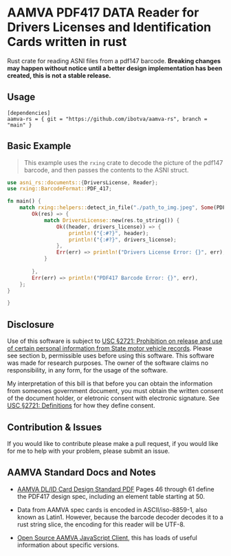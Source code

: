# AAMVA PDF417 DATA Reader for Drivers Licenses and Identification Cards written in rust
Rust crate for reading ASNI files from a pdf147 barcode.
**Breaking changes may happen without notice until a better design implementation has been created, this is not a stable release.**

## Usage
```
[dependencies]
aamva-rs = { git = "https://github.com/ibotva/aamva-rs", branch = "main" }
```

## Basic Example
> This example uses the `rxing` crate to decode the picture of the pdf147 barcode, and then passes the contents to the ASNI struct.

```rust
use asni_rs::documents::{DriversLicense, Reader};
use rxing::BarcodeFormat::PDF_417;

fn main() {
    match rxing::helpers::detect_in_file("./path_to_img.jpeg", Some(PDF_417)) {
        Ok(res) => {
            match DriversLicense::new(res.to_string()) {
                Ok((header, drivers_license)) => {
                    println!("{:#?}", header);
                    println!("{:#?}", drivers_license);
                },
                Err(err) => println!("Drivers License Error: {}", err),
            }
            
        },
        Err(err) => println!("PDF417 Barcode Error: {}", err),
    };
}

}
```

## Disclosure
Use of this software is subject to [USC §2721: Prohibition on release and use of certain personal information from State motor vehicle records](https://uscode.house.gov/view.xhtml?path=/prelim@title18/part1/chapter123&edition=prelim). Please see section b, permissible uses before using this software. This software was made for research purposes. The owner of the software claims no responsibility, in any form, for the usage of the software.

My interpretation of this bill is that before you can obtain the information from someones government document, you must obtain the written consent of the document holder, or eletronic consent with electronic signature. See [USC §2721: Definitions](https://uscode.house.gov/view.xhtml?hl=false&edition=prelim&path=%2Fprelim%40title18%2Fpart1%2Fchapter123&req=granuleid%3AUSC-prelim-title18-section2725&num=0&saved=L3ByZWxpbUB0aXRsZTE4L3BhcnQxL2NoYXB0ZXIxMjM%3D%7CZ3JhbnVsZWlkOlVTQy1wcmVsaW0tdGl0bGUxOC1jaGFwdGVyMTIz%7C%7C%7C0%7Cfalse%7Cprelim) for how they define consent.

## Contribution & Issues
If you would like to contribute please make a pull request, if you would like for me to help with your problem, please submit an issue.

## AAMVA Standard Docs and Notes
- [AAMVA DL/ID Card Design Standard PDF](https://www.aamva.org/getmedia/99ac7057-0f4d-4461-b0a2-3a5532e1b35c/AAMVA-2020-DLID-Card-Design-Standard.pdf) Pages 46 through 61 define the PDF417 design spec, including an element table starting at 50.

- Data from AAMVA spec cards is encoded in ASCII/iso-8859-1, also known as Latin1. However, because the barcode decoder decodes it to a rust string slice, the encoding for this reader will be UTF-8.

- [Open Source AAMVA JavaScript Client](https://github.com/winfinit/aamvajs/blob/master/index.js), this has loads of useful information about specific versions.
